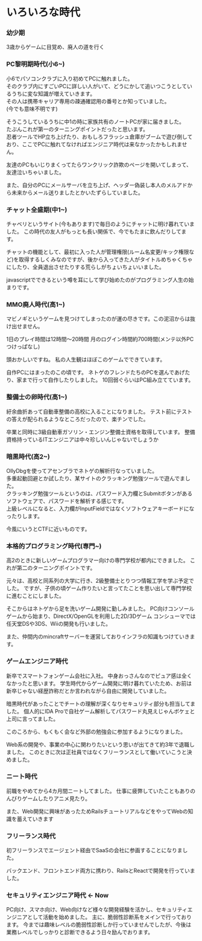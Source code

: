 # いろいろな時代

### 幼少期
3歳からゲームに目覚め、廃人の道を行く

### PC黎明期時代(小6~)
小6でパソコンクラブに入り初めてPCに触れました。  
そのクラブ内にすごいPCに詳しい人がいて、どうにかして追いつこうとしているうちに変な知識が増えていきます。  
その人は携帯キャリア専用の疎通確認用の番号とか知っていました。  
(今でも意味不明です)  

そうこうしているうちに中1の時に家族共有のノートPCが家に届きました。  
たぶんこれが第一のターニングポイントだったと思います。  
忍者ツールでHP立ち上げたり、おもしろフラッシュ倉庫がブームで遊び倒しており、ここでPCに触れてなければエンジニア時代は来なかったかもしれません。  

友達のPCもいじりまくってたらワンクリック詐欺のページを開いてしまって、友達泣いちゃいました。

また、自分のPCにメールサーバを立ち上げ、ヘッダー偽装し本人のメルアドから未来からメール送りましたとかいたずらしていました。

### チャット全盛期(中1~)
チャベリというサイト(今もあります)で毎日のようにチャットに明け暮れていました。
この時代の友人がもっとも長い関係で、今でもたまに飲んだりしてます。

チャットの機能として、最初に入った人が管理権限(ルーム名変更/キック権限など)を取得するしくみなのですが、後から入ってきた人がタイトルめちゃくちゃにしたり、全員退出させたりする荒らしがちょいちょいいました。

javascriptでできるという噂を耳にして学び始めたのがプログラミング人生の始まりです。

### MMO廃人時代(高1~)
マビノギというゲームを見つけてしまったのが運の尽きです。この泥沼からは抜け出せません。

1日のプレイ時間は12時間〜20時間
月のログイン時間約700時間(メンテ以外PCつけっぱなし)

頭おかしいですね。
私の人生観はほぼこのゲームでできています。

自作PCにはまったのこの頃です。
ネトゲのフレンドたちのPCを選んであげたり、家まで行って自作したりしました。
10回弱ぐらいはPC組み立てています。

### 整備士の卵時代(高1~)
紆余曲折あって自動車整備の高校に入ることになりました。
テスト前にテストの答えが配られるようなところだったので、楽チンでした。

卒業と同時に3級自動車ガソリン・エンジン整備士資格を取得しています。
整備資格持っているITエンジニアは中々珍しいんじゃないでしょうか

### 暗黒時代(高2~)
OllyDbgを使ってアセンブラでネトゲの解析行なっていました。  
多重起動回避とか試したり、某サイトのクラッキング勉強ツールで遊んでました。  
クラッキング勉強ツールというのは、パスワード入力欄とSubmitボタンがあるソフトウェアで、パスワードを解析する感じです。  
上級レベルになると、入力欄がInputFieldではなくソフトウェアキーボードになったりします。  

今風にいうとCTFに近いものです。
 
### 本格的プログラミング時代(専門~)
高2のときに新しいゲームプログラマー向けの専門学校が都内にできました。
これが第二のターニングポイントです。

元々は、高校と同系列の大学に行き、2級整備士とりつつ情報工学を学ぶ予定でした。
ですが、子供の頃ゲーム作りたいと言ってたことを思い出して専門学校に進むことにしました。

そこからはネトゲから足を洗いゲーム開発に勤しみました。
PC向けコンソールゲームから始まり、DirectX/OpenGLを利用した2D/3Dゲーム
コンシューマでは任天堂DSや3DS、Wiiの開発も行いました。

また、仲間内のmincraftサーバーを運営しておりインフラの知識もつけていきます。

### ゲームエンジニア時代
新卒でスマートフォンゲーム会社に入社。
中身おっさんなのでピュア感は全くなかったと思います。
学生時代からゲーム開発に明け暮れていたため、お前は新卒じゃない経歴詐称だとか言われながら自由に開発していました。

暗黒時代があったことでチートの理解が深くなりセキュリティ部分も担当してました。
個人的にIDA Proで自社ゲーム解析してパスワード丸見えじゃんボケェと上司に言ってました。

このころから、もくもく会など外部の勉強会に参加するようになりました。

Web系の開発や、事業の中心に関わりたいという思いが出てきて約3年で退職しました。
このときに次は正社員ではなくフリーランスとして働いていこうと決めました。

### ニート時代
前職をやめてから4カ月間ニートしてました。
仕事に疲弊していたこともありのんびりゲームしたりアニメ見たり。

また、Web開発に興味があったためRailsチュートリアルなどをやってWebの知識を蓄えていきます

### フリーランス時代
初フリーランスでエージェント経由でSaaSの会社に参画することになりました。

バックエンド、フロントエンド両方に携わり、RailsとReactで開発を行っていました。

### セキュリティエンジニア時代 ← Now
PC向け、スマホ向け、Web向けなど様々な開発経験を活かし、セキュリティエンジニアとして活動を始めました。
主に、脆弱性診断系をメインで行っております。
今までは趣味レベルの脆弱性診断しか行っていませんでしたが、今後は業務レベルでしっかりと診断できるよう日々励んでおります。

